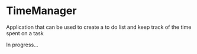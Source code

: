 # TimeManager
Application that can be used to create a to do list and keep track of the time spent on a task

In progress...
